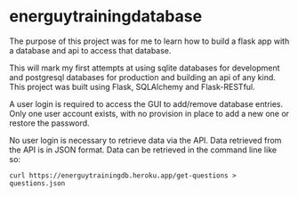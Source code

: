 # energuytrainingdatabase

The purpose of this project was for me to learn how to build a flask app with a database and api to access that database.

This will mark my first attempts at using sqlite databases for development and postgresql databases for production and building an api of any kind. This project was built using Flask, SQLAlchemy and Flask-RESTful.

A user login is required to access the GUI to add/remove database entries. Only one user account exists, with no provision in place to add a new one or restore the password.

No user login is necessary to retrieve data via the API. Data retrieved from the API is in JSON format. Data can be retrieved in the command line like so:

	curl https://energuytrainingdb.heroku.app/get-questions > questions.json

